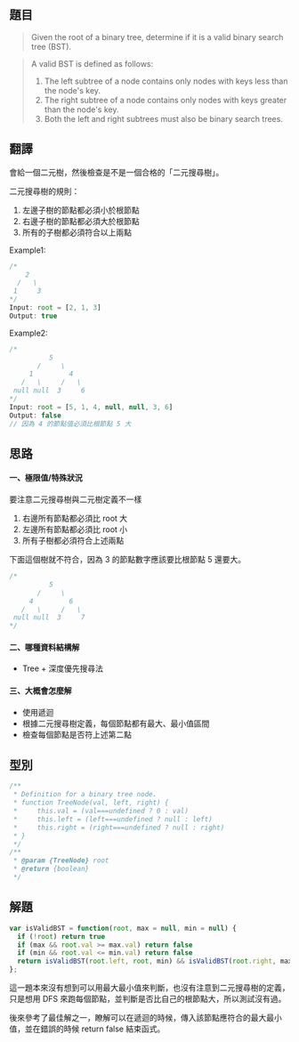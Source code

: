 ## **題目**

>Given the root of a binary tree, determine if it is a valid binary search tree (BST).


>A valid BST is defined as follows:
>
>1. The left subtree of a node contains only nodes with keys less than the node's key.
>2. The right subtree of a node contains only nodes with keys greater than the node's key.
>3. Both the left and right subtrees must also be binary search trees.


## **翻譯**

會給一個二元樹，然後檢查是不是一個合格的「二元搜尋樹」。

二元搜尋樹的規則：

1. 左邊子樹的節點都必須小於根節點
2. 右邊子樹的節點都必須大於根節點
3. 所有的子樹都必須符合以上兩點

Example1:

```js
/*
    2
  /   \
 1     3
*/
Input: root = [2, 1, 3]
Output: true
```

Example2:

```js
/*
          5
       /     \
     1         4
   /   \     /   \
 null null  3     6
*/
Input: root = [5, 1, 4, null, null, 3, 6]
Output: false
// 因為 4 的節點值必須比根節點 5 大
```

## **思路**

#### **一、極限值/特殊狀況**

要注意二元搜尋樹與二元樹定義不一樣

1. 右邊所有節點都必須比 root 大
2. 左邊所有節點都必須比 root 小
3. 所有子樹都必須符合上述兩點

下面這個樹就不符合，因為 3 的節點數字應該要比根節點 5 還要大。

```js
/*
          5
       /     \
     4         6
   /   \     /   \
 null null  3     7
*/
```

#### **二、哪種資料結構解**

- Tree + 深度優先搜尋法

#### **三、大概會怎麼解**

- 使用遞迴
- 根據二元搜尋樹定義，每個節點都有最大、最小值區間
- 檢查每個節點是否符上述第二點

## **型別**

```js
/**
 * Definition for a binary tree node.
 * function TreeNode(val, left, right) {
 *     this.val = (val===undefined ? 0 : val)
 *     this.left = (left===undefined ? null : left)
 *     this.right = (right===undefined ? null : right)
 * }
 */
/**
 * @param {TreeNode} root
 * @return {boolean}
 */
```

## **解題**

```js
var isValidBST = function(root, max = null, min = null) {
  if (!root) return true
  if (max && root.val >= max.val) return false
  if (min && root.val <= min.val) return false
  return isValidBST(root.left, root, min) && isValidBST(root.right, max, root);
};
```
這一題本來沒有想到可以用最大最小值來判斷，也沒有注意到二元搜尋樹的定義，只是想用 DFS 來跑每個節點，並判斷是否比自己的根節點大，所以測試沒有過。

後來參考了最佳解之一，瞭解可以在遞迴的時候，傳入該節點應符合的最大最小值，並在錯誤的時候 return false 結束函式。
